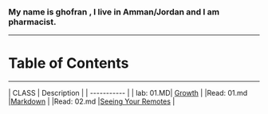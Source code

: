 ### My name is ghofran , I live in Amman/Jordan and I am pharmacist.
---------
# Table of Contents
-----------
| CLASS | Description |
| ----------- |
| lab:  01.MD|  [Growth](https://ghofranaljabr.github.io/reading-notes/lab:01b) |
 |Read: 01.md |[Markdown](https://ghofranaljabr.github.io/reading-notes/Read:%2001)  |
|Read: 02.md |[Seeing Your Remotes](https://ghofranaljabr.github.io/reading-notes/Read:%2002)  |
